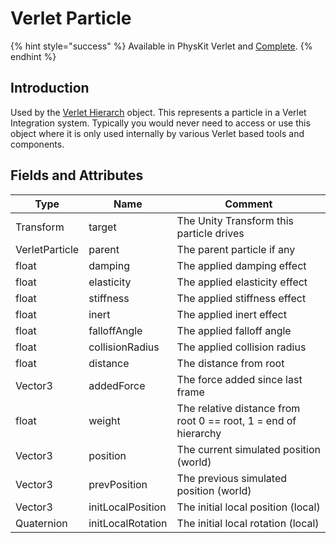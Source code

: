 # Verlet Particle

{% hint style="success" %}
Available in PhysKit Verlet and [Complete](https://prf.hn/l/rpoyznk).
{% endhint %}

## Introduction

Used by the [Verlet Hierarch](verlet-hierarchy.md) object. This represents a particle in a Verlet Integration system. Typically you would never need to access or use this object where it is only used internally by various Verlet based tools and components.

## Fields and Attributes

| Type           | Name              | Comment                                                         |
| -------------- | ----------------- | --------------------------------------------------------------- |
| Transform      | target            | The Unity Transform this particle drives                        |
| VerletParticle | parent            | The parent particle if any                                      |
| float          | damping           | The applied damping effect                                      |
| float          | elasticity        | The applied elasticity effect                                   |
| float          | stiffness         | The applied stiffness effect                                    |
| float          | inert             | The applied inert effect                                        |
| float          | falloffAngle      | The applied falloff angle                                       |
| float          | collisionRadius   | The applied collision radius                                    |
| float          | distance          | The distance from root                                          |
| Vector3        | addedForce        | The force added since last frame                                |
| float          | weight            | The relative distance from root 0 == root, 1 = end of hierarchy |
| Vector3        | position          | The current simulated position (world)                          |
| Vector3        | prevPosition      | The previous simulated position (world)                         |
| Vector3        | initLocalPosition | The initial local position (local)                              |
| Quaternion     | initLocalRotation | The initial local rotation (local)                              |

